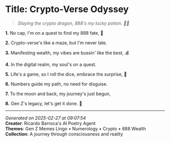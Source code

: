 # Title: Crypto-Verse Odyssey

> *Slaying the crypto dragon, 888's my lucky potion. 🤑💫*

**1.** No cap, I'm on a quest to find my 888 fate, 🚀


**2.** Crypto-verse's like a maze, but I'm never late.


**3.** Manifesting wealth, my vibes are bussin' like the best, 💰


**4.** In the digital realm, my soul's on a quest.


**5.** Life's a game, so I roll the dice, embrace the surprise, 🔢


**6.** Numbers guide my path, no need for disguise.


**7.** To the moon and back, my journey's just begun,


**8.** Gen Z's legacy, let's get it done. 💅



---

*Generated on 2025-02-27 at 09:07:54*  
**Creator**: Ricardo Barroca's AI Poetry Agent  
**Themes**: Gen Z Memes Lingo • Numerology • Crypto • 888 Wealth  
**Collection**: A journey through consciousness and reality